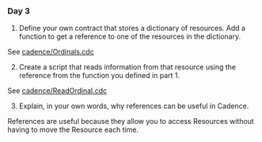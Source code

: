 ### Day 3

1. Define your own contract that stores a dictionary of resources. Add a function to get a reference to one of the resources in the dictionary.

See [cadence/Ordinals.cdc](cadence/Ordinals.cdc)

2. Create a script that reads information from that resource using the reference from the function you defined in part 1.

See [cadence/ReadOrdinal.cdc](cadence/ReadOrdinal.cdc)

3. Explain, in your own words, why references can be useful in Cadence.

References are useful because they allow you to access Resources
without having to move the Resource each time.
